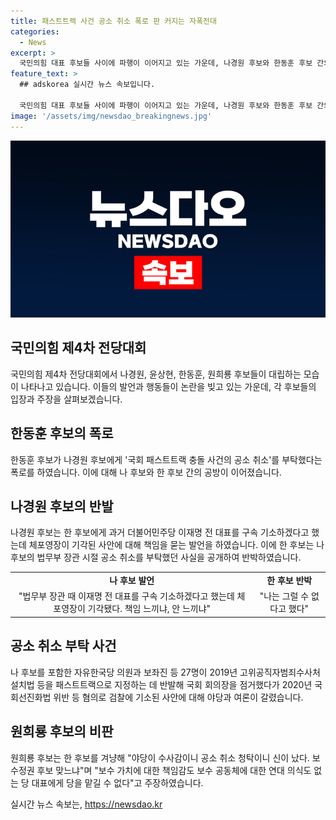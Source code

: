 ```yaml
---
title: 패스트트랙 사건 공소 취소 폭로 판 커지는 자폭전대
categories:
  - News
excerpt: >
  국민의힘 대표 후보들 사이에 파행이 이어지고 있는 가운데, 나경원 후보와 한동훈 후보 간의 갈등이 고조되고 있다. 나 후보는 한 후보를 비판하며 야당이 수사감이니 공소 취소 청탁이니 신이 났다고 주장하며 격렬한 비난을 쏟아냈다. 한 후보는 이에 대해 청탁을 들어주지 않았다. 야당에서 법적 문제 삼을 만한 내용도 없다고 반박했다. 이러한 갈등은 대표 후보들 간의 신뢰와 국민의 관심을 끌고 있으며, 정치권의 긴장을 고조시키고 있다.
feature_text: >
  ## adskorea 실시간 뉴스 속보입니다.

  국민의힘 대표 후보들 사이에 파행이 이어지고 있는 가운데, 나경원 후보와 한동훈 후보 간의 갈등이 고조되고 있다. 나 후보는 한 후보를 비판하며 야당이 수사감이니 공소 취소 청탁이니 신이 났다고 주장하며 격렬한 비난을 쏟아냈다. 한 후보는 이에 대해 청탁을 들어주지 않았다. 야당에서 법적 문제 삼을 만한 내용도 없다고 반박했다. 이러한 갈등은 대표 후보들 간의 신뢰와 국민의 관심을 끌고 있으며, 정치권의 긴장을 고조시키고 있다.
image: '/assets/img/newsdao_breakingnews.jpg'
---
```


<p><img src="/assets/img/newsdao_breakingnews.jpg" alt="adskorea 속보" /></p>

<h2 data-ke-size="size26">국민의힘 제4차 전당대회</h2>

<p data-ke-size="size16">국민의힘 제4차 전당대회에서 나경원, 윤상현, 한동훈, 원희룡 후보들이 대립하는 모습이 나타나고 있습니다. 이들의 발언과 행동들이 논란을 빚고 있는 가운데, 각 후보들의 입장과 주장을 살펴보겠습니다.</p>

<h2 data-ke-size="size24">한동훈 후보의 폭로</h2>

<p data-ke-size="size16">한동훈 후보가 나경원 후보에게 '국회 패스트트랙 충돌 사건의 공소 취소'를 부탁했다는 폭로를 하였습니다. 이에 대해 나 후보와 한 후보 간의 공방이 이어졌습니다.</p>

<h2 data-ke-size="size24">나경원 후보의 반발</h2>

<p data-ke-size="size16">나경원 후보는 한 후보에게 과거 더불어민주당 이재명 전 대표를 구속 기소하겠다고 했는데 체포영장이 기각된 사안에 대해 책임을 묻는 발언을 하였습니다. 이에 한 후보는 나 후보의 법무부 장관 시절 공소 취소를 부탁했던 사실을 공개하여 반박하였습니다.</p>

<table>
  <tr>
    <td style="text-align: center; height: 17px;"><b>나 후보 발언</b></td>
    <td style="text-align: center; height: 17px;"><b>한 후보 반박</b></td>
  </tr>
  <tr>
    <td style="text-align: center; height: 17px;">"법무부 장관 때 이재명 전 대표를 구속 기소하겠다고 했는데 체포영장이 기각됐다. 책임 느끼냐, 안 느끼냐"</td>
    <td style="text-align: center; height: 17px;">"나는 그럴 수 없다고 했다"</td>
  </tr>
</table>

<h2 data-ke-size="size24">공소 취소 부탁 사건</h2>

<p data-ke-size="size16">나 후보를 포함한 자유한국당 의원과 보좌진 등 27명이 2019년 고위공직자범죄수사처 설치법 등을 패스트트랙으로 지정하는 데 반발해 국회 회의장을 점거했다가 2020년 국회선진화법 위반 등 혐의로 검찰에 기소된 사안에 대해 야당과 여론이 갈렸습니다.</p>

<h2 data-ke-size="size24">원희룡 후보의 비판</h2>

<p data-ke-size="size16">원희룡 후보는 한 후보를 겨냥해 "야당이 수사감이니 공소 취소 청탁이니 신이 났다. 보수정권 후보 맞느냐"며 "보수 가치에 대한 책임감도 보수 공동체에 대한 연대 의식도 없는 당 대표에게 당을 맡길 수 없다"고 주장하였습니다.</p>
실시간 뉴스 속보는, <a href="https://newsdao.kr" rel="dofollow">https://newsdao.kr</a>


